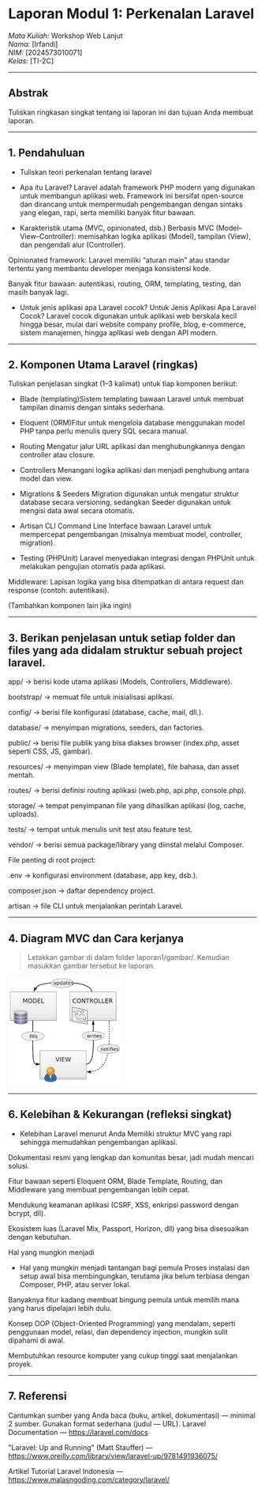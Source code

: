# Laporan Modul 1: Perkenalan Laravel
*Mata Kuliah:* Workshop Web Lanjut   
*Nama:* [Irfandi]  
*NIM:* [2024573010071]  
*Kelas:* [TI-2C]  

---

## Abstrak 
Tuliskan ringkasan singkat tentang isi laporan ini dan tujuan Anda membuat laporan.

---

## 1. Pendahuluan
- Tuliskan teori perkenalan tentang laravel
- Apa itu Laravel?
Laravel adalah framework PHP modern yang digunakan untuk membangun aplikasi web. Framework ini bersifat open-source dan dirancang untuk mempermudah pengembangan dengan sintaks yang elegan, rapi, serta memiliki banyak fitur bawaan.

- Karakteristik utama (MVC, opinionated, dsb.)
Berbasis MVC (Model–View–Controller): memisahkan logika aplikasi (Model), tampilan (View), dan pengendali alur (Controller).

Opinionated framework: Laravel memiliki “aturan main” atau standar tertentu yang membantu developer menjaga konsistensi kode.

Banyak fitur bawaan: autentikasi, routing, ORM, templating, testing, dan masih banyak lagi.

- Untuk jenis aplikasi apa Laravel cocok?
Untuk Jenis Aplikasi Apa Laravel Cocok?
Laravel cocok digunakan untuk aplikasi web berskala kecil hingga besar, mulai dari website company profile, blog, e-commerce, sistem manajemen, hingga aplikasi web dengan API modern.




---

## 2. Komponen Utama Laravel (ringkas)
Tuliskan penjelasan singkat (1–3 kalimat) untuk tiap komponen berikut:
- Blade (templating)Sistem templating bawaan Laravel untuk membuat tampilan dinamis dengan sintaks sederhana.

- Eloquent (ORM)Fitur untuk mengelola database menggunakan model PHP tanpa perlu menulis query SQL secara manual.

- Routing Mengatur jalur URL aplikasi dan menghubungkannya dengan controller atau closure.

- Controllers  Menangani logika aplikasi dan menjadi penghubung antara model dan view.

- Migrations & Seeders
Migration digunakan untuk mengatur struktur database secara versioning, sedangkan Seeder digunakan untuk mengisi data awal secara otomatis.

- Artisan CLI
 Command Line Interface bawaan Laravel untuk mempercepat pengembangan (misalnya membuat model, controller, migration).

- Testing (PHPUnit)
Laravel menyediakan integrasi dengan PHPUnit untuk melakukan pengujian otomatis pada aplikasi.

Middleware: Lapisan logika yang bisa ditempatkan di antara request dan response (contoh: autentikasi).

(Tambahkan komponen lain jika ingin)

---

## 3. Berikan penjelasan untuk setiap folder dan files yang ada didalam struktur sebuah project laravel.
app/ → berisi kode utama aplikasi (Models, Controllers, Middleware).

bootstrap/ → memuat file untuk inisialisasi aplikasi.

config/ → berisi file konfigurasi (database, cache, mail, dll.).

database/ → menyimpan migrations, seeders, dan factories.

public/ → berisi file publik yang bisa diakses browser (index.php, asset seperti CSS, JS, gambar).

resources/ → menyimpan view (Blade template), file bahasa, dan asset mentah.

routes/ → berisi definisi routing aplikasi (web.php, api.php, console.php).

storage/ → tempat penyimpanan file yang dihasilkan aplikasi (log, cache, uploads).

tests/ → tempat untuk menulis unit test atau feature test.

vendor/ → berisi semua package/library yang diinstal melalui Composer.


File penting di root project:

.env → konfigurasi environment (database, app key, dsb.).

composer.json → daftar dependency project.

artisan → file CLI untuk menjalankan perintah Laravel.


---

## 4. Diagram MVC dan Cara kerjanya

> Letakkan gambar di dalam folder laporan1/gambar/. Kemudian masukkan gambar tersebut ke laporan.

![Diagram-MVC](gambar/foto.png)

---

## 6. Kelebihan & Kekurangan (refleksi singkat)
- Kelebihan Laravel menurut Anda
Memiliki struktur MVC yang rapi sehingga memudahkan pengembangan aplikasi.

Dokumentasi resmi yang lengkap dan komunitas besar, jadi mudah mencari solusi.

Fitur bawaan seperti Eloquent ORM, Blade Template, Routing, dan Middleware yang membuat pengembangan lebih cepat.

Mendukung keamanan aplikasi (CSRF, XSS, enkripsi password dengan bcrypt, dll).

Ekosistem luas (Laravel Mix, Passport, Horizon, dll) yang bisa disesuaikan dengan kebutuhan.

Hal yang mungkin menjadi

- Hal yang mungkin menjadi tantangan bagi pemula
Proses instalasi dan setup awal bisa membingungkan, terutama jika belum terbiasa dengan Composer, PHP, atau server lokal.

Banyaknya fitur kadang membuat bingung pemula untuk memilih mana yang harus dipelajari lebih dulu.

Konsep OOP (Object-Oriented Programming) yang mendalam, seperti penggunaan model, relasi, dan dependency injection, mungkin sulit dipahami di awal.

Membutuhkan resource komputer yang cukup tinggi saat menjalankan proyek.

---

## 7. Referensi
Cantumkan sumber yang Anda baca (buku, artikel, dokumentasi) — minimal 2 sumber. Gunakan format sederhana (judul — URL).
Laravel Documentation — https://laravel.com/docs

"Laravel: Up and Running" (Matt Stauffer) — https://www.oreilly.com/library/view/laravel-up/9781491936075/

Artikel Tutorial Laravel Indonesia — https://www.malasngoding.com/category/laravel/